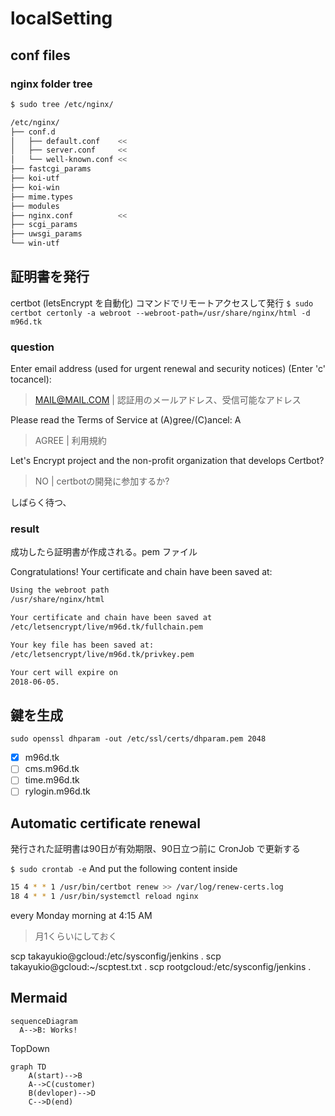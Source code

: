 # localSetting

## conf files

### nginx folder tree

```sh
$ sudo tree /etc/nginx/

/etc/nginx/
├── conf.d
│   ├── default.conf    <<
│   ├── server.conf     <<
│   └── well-known.conf <<
├── fastcgi_params
├── koi-utf
├── koi-win
├── mime.types
├── modules
├── nginx.conf          <<
├── scgi_params
├── uwsgi_params
└── win-utf
```

## 証明書を発行

certbot (letsEncrypt を自動化) コマンドでリモートアクセスして発行
`$ sudo certbot certonly -a webroot --webroot-path=/usr/share/nginx/html -d m96d.tk`

### question

Enter email address (used for urgent renewal and security notices) (Enter 'c' tocancel):
> MAIL@MAIL.COM | 認証用のメールアドレス、受信可能なアドレス

Please read the Terms of Service at (A)gree/(C)ancel: A
> AGREE | 利用規約

Let's Encrypt project and the non-profit organization that develops Certbot?

> NO | certbotの開発に参加するか?

しばらく待つ、

### result

成功したら証明書が作成される。pem ファイル

Congratulations! Your certificate and chain have been saved at:

```sh
Using the webroot path
/usr/share/nginx/html

Your certificate and chain have been saved at
/etc/letsencrypt/live/m96d.tk/fullchain.pem

Your key file has been saved at:
/etc/letsencrypt/live/m96d.tk/privkey.pem

Your cert will expire on
2018-06-05.
```

## 鍵を生成

`sudo openssl dhparam -out /etc/ssl/certs/dhparam.pem 2048`

- [x] m96d.tk
- [ ] cms.m96d.tk
- [ ] time.m96d.tk
- [ ] rylogin.m96d.tk

## Automatic certificate renewal

発行された証明書は90日が有効期限、90日立つ前に CronJob で更新する

`$ sudo crontab -e`
And put the following content inside

```sh
15 4 * * 1 /usr/bin/certbot renew >> /var/log/renew-certs.log
18 4 * * 1 /usr/bin/systemctl reload nginx
```

every Monday morning at 4:15 AM
> 月1くらいにしておく

scp takayukio@gcloud:/etc/sysconfig/jenkins .
scp takayukio@gcloud:~/scptest.txt .
scp rootgcloud:/etc/sysconfig/jenkins .

## Mermaid

```mermaid
sequenceDiagram
  A-->B: Works!
```

TopDown

```mermaid
graph TD
    A(start)-->B
    A-->C(customer)
    B(devloper)-->D
    C-->D(end)
```
